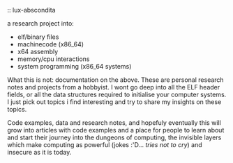 :: lux-abscondita

a research project into:
* elf/binary files
* machinecode (x86_64)
* x64 assembly
* memory/cpu interactions
* system programming (x86_64 systems)

What this is not:
documentation on the above. These are personal research notes and projects from a hobbyist. I wont go deep into all the ELF header fields, or all the data structures required to initialise your computer systems. I just pick out topics i find interesting
and try to share my insights on these topics.

Code examples, data and research notes, and hopefuly eventually this will grow into articles with code examples and a place for people to learn about and start their journey into the dungeons of computing, the invisible layers which make computing as powerful (jokes :'D... *tries not to cry*) and insecure as it is today.
